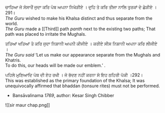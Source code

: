 ਚਾਹਿਆ ਜੋ ਸੰਸਾਰੌਂ ਜੁਦਾ ਕਰਿ ਪੰਥ ਅਪਨਾ ਨਿਖੇੜੀਏ । ਦੁਹਿ ਤੇ ਕਰਿ ਤੀਜਾ ਨਾਲਿ ਤੁਰਕਾਂ ਦੇ ਛੇੜੀਏ ।291।  
*The Guru* wished to make his Khalsa distinct and thus separate from the world.  
*The Guru* made a [[Third]] path *panth* next to the existing two paths; That path was placed to irritate the Mughals.  
  
ਤਤਿਆਂ ਖਤਿਆਂ ਤੇ ਕਰਿ ਜੁਦਾ ਨਿਸ਼ਾਨੀ ਅਪਨੀ ਕੀਜੀਏ । ਕਰੀਏ ਸੀਸ ਨਿਸ਼ਾਨੀ ਅਪਨਾ ਕਰਿ ਲੀਜੀਏ ।  
*The Guru said* ‘Let us make our appearance separate from the Mughals and Khatris.  
To do this, our heads will be made our emblem.’ .  

ਪਹਿਲੇ ਮੁਣਿਆਦਿ ਪੰਥ ਦੀ ਏਹ ਰਖੀ । ਜੋ ਭੱਦਣ ਨਹੀਂ ਕਰਨਾ ਸੋ ਇਹ ਠਹਿਰੀ ਪੱਕੀ ।292।  
This was established as the primary foundation of the Khalsa; It was unequivocally affirmed that bhaddan (tonsure rites) must not be performed. 

- Bansāvalinama *1769*, author: Kesar Singh Chibber

![[sir maur chap.png]]